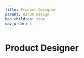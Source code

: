 ```yaml
---
title: Product Designer
parent: UI/UX Design
has_children: true
nav_order: 3
---
```


# Product Designer

